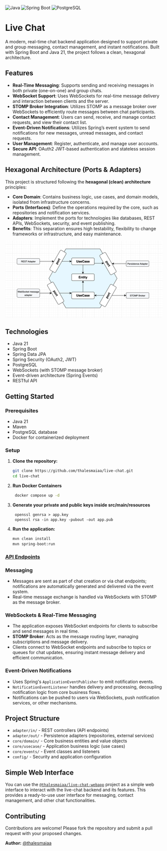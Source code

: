 ![Java](https://img.shields.io/badge/21-red?style=plastic&logoColor=red&label=java&link=https%3A%2F%2Fwww.oracle.com%2Fjava%2Ftechnologies%2Fjavase%2Fjdk21-archive-downloads.html)
![Spring Boot](https://img.shields.io/badge/3.4.x-blue?style=plastic&logoColor=red&label=Spring%20Boot&link=https%3A%2F%2Fspring.io%2Fprojects%2Fspring-boot)
![PostgreSQL](https://img.shields.io/badge/PostgreSQL-yellow?style=plastic&link=https%3A%2F%2Fwww.postgresql.org%2F)

# Live Chat

A modern, real-time chat backend application designed to support private and group messaging, contact management, and
instant notifications. Built with Spring Boot and Java 21, the project follows a clean, hexagonal architecture.

## Features

- **Real-Time Messaging**: Supports sending and receiving messages in both private (one-on-one) and group chats.
- **WebSocket Support**: Uses WebSockets for real-time message delivery and interaction between clients and the server.
- **STOMP Broker Integration**: Utilizes STOMP as a message broker over WebSockets to efficiently route messages between
  chat participants.
- **Contact Management**: Users can send, receive, and manage contact requests, and view their contact list.
- **Event-Driven Notifications**: Utilizes Spring’s event system to send notifications for new messages, unread
  messages, and contact requests.
- **User Management**: Register, authenticate, and manage user accounts.
- **Secure API**: OAuth2 JWT-based authentication and stateless session management.

## Hexagonal Architecture (Ports & Adapters)

This project is structured following the **hexagonal (clean) architecture** principles:

- **Core Domain**: Contains business logic, use cases, and domain models, isolated from infrastructure concerns.
- **Ports (Interfaces)**: Define the operations required by the core, such as repositories and notification services.
- **Adapters**: Implement the ports for technologies like databases, REST APIs, WebSockets, security, and event
  publishing.
- **Benefits**: This separation ensures high testability, flexibility to change frameworks or infrastructure, and easy
  maintenance.

<img src="./architecture.png">

## Technologies

- Java 21
- Spring Boot
- Spring Data JPA
- Spring Security (OAuth2, JWT)
- PostgreSQL
- WebSockets (with STOMP message broker)
- Event-driven architecture (Spring Events)
- RESTful API

## Getting Started

### Prerequisites

- Java 21
- Maven
- PostgreSQL database
- Docker for containerized deployment

### Setup

1. **Clone the repository:**

   ```bash
   git clone https://github.com/thalesmaiaa/live-chat.git
   cd live-chat
   ```

2. **Run Docker Containers**

   ```bash
    docker compose up -d
   ```

3. **Generate your private and public keys inside src/main/resources**
   ```
    openssl genrsa > app.key
    openssl rsa -in app.key -pubout -out app.pub
   ```

4. **Run the application:**

   ```bash
   mvn clean install
   mvn spring-boot:run
   ```

### [API Endpoints](./API.md)

### Messaging

- Messages are sent as part of chat creation or via chat endpoints; notifications are automatically generated and
  delivered via the event system.
- Real-time message exchange is handled via WebSockets with STOMP as the message broker.

### WebSockets & Real-Time Messaging

- The application exposes WebSocket endpoints for clients to subscribe and send messages in real time.
- **STOMP Broker**: Acts as the message routing layer, managing subscriptions and message delivery.
- Clients connect to WebSocket endpoints and subscribe to topics or queues for chat updates, ensuring instant message
  delivery and efficient communication.

### Event-Driven Notifications

- Uses Spring's `ApplicationEventPublisher` to emit notification events.
- `NotificationEventListener` handles delivery and processing, decoupling notification logic from core business flows.
- Notifications can be pushed to users via WebSockets, push notification services, or other mechanisms.

## Project Structure

- `adapter/in/` - REST controllers (API endpoints)
- `adapter/out/` - Persistence adapters (repositories, external services)
- `core/domain/` - Core business entities and value objects
- `core/usecase/` - Application business logic (use cases)
- `core/events/` - Event classes and listeners
- `config/` - Security and application configuration

## Simple Web Interface

You can use the [`@thalesmaiaa/live-chat-webapp`](https://github.com/thalesmaiaa/live-chat-webapp) project as a simple web interface to interact with the live-chat backend and its features. This provides a ready-to-use user interface for messaging, contact management, and other chat functionalities.

## Contributing

Contributions are welcome! Please fork the repository and submit a pull request with your proposed changes.

**Author:** [@thalesmaiaa](https://github.com/thalesmaiaa)
